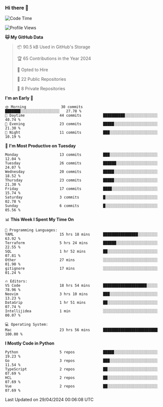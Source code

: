 ### Hi there 👋
<!--![visitors](https://visitor-badge.glitch.me/badge?page_id=d0zingcat)-->
<!--
**d0zingcat/d0zingcat** is a ✨ _special_ ✨ repository because its `README.md` (this file) appears on your GitHub profile.

Here are some ideas to get you started:

- 🔭 I’m currently working on ...
- 🌱 I’m currently learning ...
- 👯 I’m looking to collaborate on ...
- 🤔 I’m looking for help with ...
- 💬 Ask me about ...
- 📫 How to reach me: ...
- 😄 Pronouns: ...
- ⚡ Fun fact: ...
-->
<!--START_SECTION:waka-->
![Code Time](http://img.shields.io/badge/Code%20Time-3%2C494%20hrs%208%20mins-blue)

![Profile Views](http://img.shields.io/badge/Profile%20Views-1-blue)

**🐱 My GitHub Data** 

> 📦 90.5 kB Used in GitHub's Storage 
 > 
> 🏆 65 Contributions in the Year 2024
 > 
> 💼 Opted to Hire
 > 
> 📜 22 Public Repositories 
 > 
> 🔑 8 Private Repositories 
 > 
**I'm an Early 🐤** 

```text
🌞 Morning                30 commits          ███████░░░░░░░░░░░░░░░░░░   27.78 % 
🌆 Daytime                44 commits          ██████████░░░░░░░░░░░░░░░   40.74 % 
🌃 Evening                23 commits          █████░░░░░░░░░░░░░░░░░░░░   21.30 % 
🌙 Night                  11 commits          ███░░░░░░░░░░░░░░░░░░░░░░   10.19 % 
```
📅 **I'm Most Productive on Tuesday** 

```text
Monday                   13 commits          ███░░░░░░░░░░░░░░░░░░░░░░   12.04 % 
Tuesday                  26 commits          ██████░░░░░░░░░░░░░░░░░░░   24.07 % 
Wednesday                20 commits          █████░░░░░░░░░░░░░░░░░░░░   18.52 % 
Thursday                 23 commits          █████░░░░░░░░░░░░░░░░░░░░   21.30 % 
Friday                   17 commits          ████░░░░░░░░░░░░░░░░░░░░░   15.74 % 
Saturday                 3 commits           █░░░░░░░░░░░░░░░░░░░░░░░░   02.78 % 
Sunday                   6 commits           █░░░░░░░░░░░░░░░░░░░░░░░░   05.56 % 
```


📊 **This Week I Spent My Time On** 

```text
💬 Programming Languages: 
YAML                     15 hrs 18 mins      ████████████████░░░░░░░░░   63.92 % 
Terraform                5 hrs 24 mins       ██████░░░░░░░░░░░░░░░░░░░   22.55 % 
SQL                      1 hr 52 mins        ██░░░░░░░░░░░░░░░░░░░░░░░   07.81 % 
Other                    27 mins             ░░░░░░░░░░░░░░░░░░░░░░░░░   01.90 % 
gitignore                17 mins             ░░░░░░░░░░░░░░░░░░░░░░░░░   01.24 % 

🔥 Editors: 
VS Code                  18 hrs 54 mins      ████████████████████░░░░░   78.96 % 
Neovim                   3 hrs 10 mins       ███░░░░░░░░░░░░░░░░░░░░░░   13.23 % 
DataGrip                 1 hr 51 mins        ██░░░░░░░░░░░░░░░░░░░░░░░   07.74 % 
Intellijidea             1 min               ░░░░░░░░░░░░░░░░░░░░░░░░░   00.07 % 

💻 Operating System: 
Mac                      23 hrs 56 mins      █████████████████████████   100.00 % 
```

**I Mostly Code in Python** 

```text
Python                   5 repos             █████░░░░░░░░░░░░░░░░░░░░   19.23 % 
Go                       3 repos             ███░░░░░░░░░░░░░░░░░░░░░░   11.54 % 
TypeScript               2 repos             ██░░░░░░░░░░░░░░░░░░░░░░░   07.69 % 
HCL                      2 repos             ██░░░░░░░░░░░░░░░░░░░░░░░   07.69 % 
Vue                      2 repos             ██░░░░░░░░░░░░░░░░░░░░░░░   07.69 % 
```




 Last Updated on 29/04/2024 00:06:08 UTC
<!--END_SECTION:waka-->

